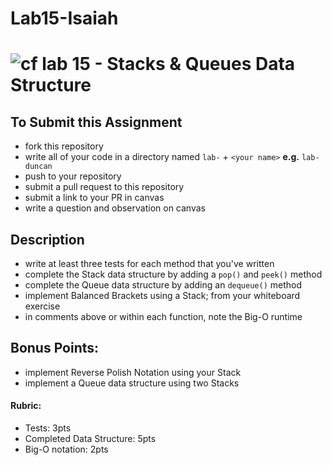 # Lab15-Isaiah

![cf](http://i.imgur.com/7v5ASc8.png) lab 15 - Stacks & Queues Data Structure
====

## To Submit this Assignment
  * fork this repository
  * write all of your code in a directory named `lab-` + `<your name>` **e.g.** `lab-duncan`
  * push to your repository
  * submit a pull request to this repository
  * submit a link to your PR in canvas
  * write a question and observation on canvas

## Description
  * write at least three tests for each method that you've written
  * complete the Stack data structure by adding a `pop()` and `peek()` method
  * complete the Queue data structure by adding an `dequeue()` method
  * implement Balanced Brackets using a Stack; from your whiteboard exercise
  * in comments above or within each function, note the Big-O runtime

## Bonus Points:
  * implement Reverse Polish Notation using your Stack
  * implement a Queue data structure using two Stacks

#### Rubric:
* Tests: 3pts
* Completed Data Structure: 5pts
* Big-O notation: 2pts

